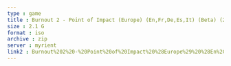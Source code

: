 ```yaml
---
type : game
title : Burnout 2 - Point of Impact (Europe) (En,Fr,De,Es,It) (Beta) (2002-08-31)
size : 2.1 G
format : iso
archive : zip
server : myrient
link2 : Burnout%202%20-%20Point%20of%20Impact%20%28Europe%29%20%28En%2CFr%2CDe%2CEs%2CIt%29%20%28Beta%29%20%282002-08-31%29
---
```


